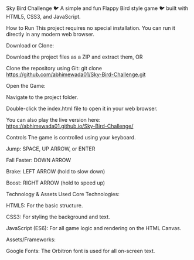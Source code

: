 Sky Bird Challenge 🐦
A simple and fun Flappy Bird style game 🐦 built with HTML5, CSS3, and JavaScript.

How to Run
This project requires no special installation. You can run it directly in any modern web browser.

Download or Clone:

Download the project files as a ZIP and extract them, OR

Clone the repository using Git: git clone https://github.com/abhimewada01/Sky-Bird-Challenge.git

Open the Game:

Navigate to the project folder.

Double-click the index.html file to open it in your web browser.

You can also play the live version here: https://abhimewada01.github.io/Sky-Bird-Challenge/

Controls
The game is controlled using your keyboard.

Jump: SPACE, UP ARROW, or ENTER

Fall Faster: DOWN ARROW

Brake: LEFT ARROW (hold to slow down)

Boost: RIGHT ARROW (hold to speed up)

Technology & Assets Used
Core Technologies:

HTML5: For the basic structure.

CSS3: For styling the background and text.

JavaScript (ES6): For all game logic and rendering on the HTML Canvas.

Assets/Frameworks:

Google Fonts: The Orbitron font is used for all on-screen text.
